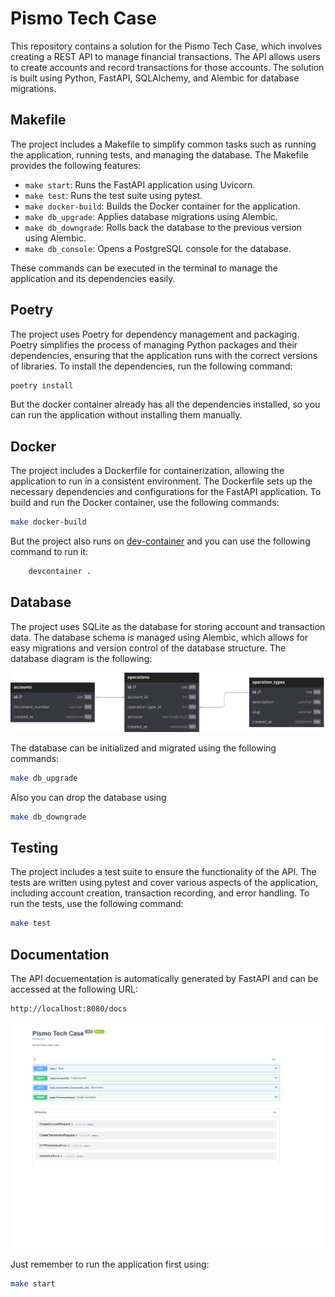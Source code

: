 # Pismo Tech Case 

This repository contains a solution for the Pismo Tech Case, which involves creating a REST API to manage financial transactions. The API allows users to create accounts and record transactions for those accounts. The solution is built using Python, FastAPI, SQLAlchemy, and Alembic for database migrations.

## Makefile 
The project includes a Makefile to simplify common tasks such as running the application, running tests, and managing the database. The Makefile provides the following features:
- `make start`: Runs the FastAPI application using Uvicorn.
- `make test`: Runs the test suite using pytest.
- `make docker-build`: Builds the Docker container for the application.
- `make db_upgrade`: Applies database migrations using Alembic.
- `make db_downgrade`: Rolls back the database to the previous version using Alembic.
- `make db_console`: Opens a PostgreSQL console for the database.

These commands can be executed in the terminal to manage the application and its dependencies easily.

## Poetry 
The project uses Poetry for dependency management and packaging. Poetry simplifies the process of managing Python packages and their dependencies, ensuring that the application runs with the correct versions of libraries.
To install the dependencies, run the following command:

```bash
poetry install
```

But the docker container already has all the dependencies installed, so you can run the application without installing them manually.

## Docker 
The project includes a Dockerfile for containerization, allowing the application to run in a consistent environment. The Dockerfile sets up the necessary dependencies and configurations for the FastAPI application.
To build and run the Docker container, use the following commands:

```bash
make docker-build
```

But the project also runs on [dev-container](https://code.visualstudio.com/docs/devcontainers/containers) and you can use the following command to run it: 
```bash	
    devcontainer . 
```

## Database 
The project uses SQLite as the database for storing account and transaction data. The database schema is managed using Alembic, which allows for easy migrations and version control of the database structure.
The database diagram is the following: 


![Database Diagram](./assets/database-diagram.svg)

The database can be initialized and migrated using the following commands:

```bash
make db_upgrade
```

Also you can drop the database using 

```bash
make db_downgrade
```

## Testing 
The project includes a test suite to ensure the functionality of the API. The tests are written using pytest and cover various aspects of the application, including account creation, transaction recording, and error handling.
To run the tests, use the following command:

```bash
make test
```

## Documentation
The API docuementation is automatically generated by FastAPI and can be accessed at the following URL:

```
http://localhost:8080/docs
```

![API Documentation](./assets/api-docs.png)

Just remember to run the application first using:

```bash
make start
```
